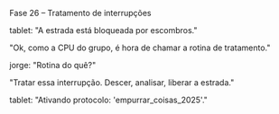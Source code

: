 Fase 26 – Tratamento de interrupções

tablet: "A estrada está bloqueada por escombros."

"Ok, como a CPU do grupo, é hora de chamar a rotina de tratamento."

jorge: "Rotina do quê?"

"Tratar essa interrupção. Descer, analisar, liberar a estrada."

tablet: "Ativando protocolo: 'empurrar_coisas_2025'."
